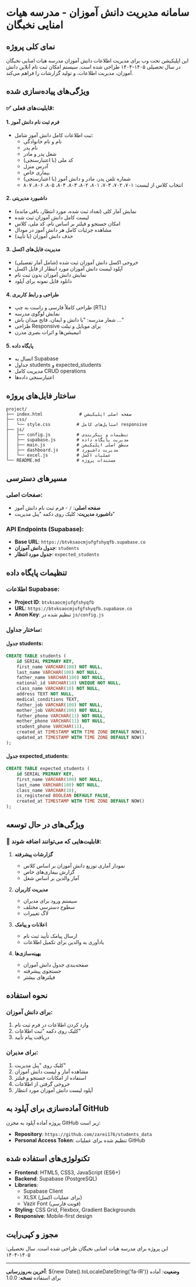 # سامانه مدیریت دانش آموزان - مدرسه هیات امنایی نخبگان

## نمای کلی پروژه

این اپلیکیشن تحت وب برای مدیریت اطلاعات دانش آموزان مدرسه هیات امنایی نخبگان در سال تحصیلی ۱۴۰۵-۱۴۰۴ طراحی شده است. سیستم امکان ثبت نام آنلاین دانش آموزان، مدیریت اطلاعات، و تولید گزارشات را فراهم می‌کند.

## ویژگی‌های پیاده‌سازی شده

### ✅ قابلیت‌های فعلی:

#### 1. فرم ثبت نام دانش آموز
- ثبت اطلاعات کامل دانش آموز شامل:
  - نام و نام خانوادگی
  - نام پدر
  - شغل پدر و مادر
  - کد ملی (با اعتبارسنجی)
  - آدرس منزل
  - بیماری خاص
  - شماره تلفن پدر، مادر و دانش آموز (با اعتبارسنجی)
  - انتخاب کلاس از لیست: ۷۰۱، ۷۰۲، ۷۰۳، ۸۰۱، ۸۰۲، ۸۰۳، ۸۰۴، ۸۰۵، ۸۰۶، ۸۰۷

#### 2. داشبورد مدیریتی
- نمایش آمار کلی (تعداد ثبت شده، مورد انتظار، باقی مانده)
- لیست کامل دانش آموزان ثبت شده
- امکان جستجو و فیلتر بر اساس نام، کد ملی، کلاس
- مشاهده جزئیات کامل هر دانش آموز در مودال
- حذف دانش آموزان (با تأیید)

#### 3. مدیریت فایل‌های اکسل
- خروجی اکسل دانش آموزان ثبت شده (شامل آمار تفصیلی)
- آپلود لیست دانش آموزان مورد انتظار از فایل اکسل
- نمایش دانش آموزان بدون ثبت نام
- دانلود فایل نمونه برای آپلود

#### 4. طراحی و رابط کاربری
- طراحی کاملاً فارسی و راست به چپ (RTL)
- نمایش لوگوی مدرسه
- شعار مدرسه: "با دانش و ایمان، فاتح میدان باش ..."
- طراحی Responsive برای موبایل و تبلت
- انیمیشن‌ها و اثرات بصری مدرن

#### 5. پایگاه داده
- اتصال به Supabase
- جداول students و expected_students
- مدیریت کامل CRUD operations
- اعتبارسنجی داده‌ها

## ساختار فایل‌های پروژه

```
project/
├── index.html              # صفحه اصلی اپلیکیشن
├── css/
│   └── style.css          # استایل‌های کامل responsive
├── js/
│   ├── config.js          # تنظیمات و پیکربندی
│   ├── supabase.js        # مدیریت پایگاه داده
│   ├── main.js            # منطق اصلی اپلیکیشن
│   ├── dashboard.js       # مدیریت داشبورد
│   └── excel.js           # عملیات اکسل
└── README.md              # مستندات پروژه
```

## مسیرهای دسترسی

### صفحات اصلی:
- **صفحه اصلی**: `/` - فرم ثبت نام دانش آموز
- **داشبورد مدیریت**: کلیک روی دکمه "پنل مدیریت"

### API Endpoints (Supabase):
- **Base URL**: `https://btvksaocmjufgfshyqfb.supabase.co`
- **جدول دانش آموزان**: `students`
- **جدول مورد انتظار**: `expected_students`

## تنظیمات پایگاه داده

### اطلاعات Supabase:
- **Project ID**: `btvksaocmjufgfshyqfb`
- **URL**: `https://btvksaocmjufgfshyqfb.supabase.co`
- **Anon Key**: تنظیم شده در `js/config.js`

### ساختار جداول:

#### جدول students:
```sql
CREATE TABLE students (
    id SERIAL PRIMARY KEY,
    first_name VARCHAR(100) NOT NULL,
    last_name VARCHAR(100) NOT NULL,
    father_name VARCHAR(100) NOT NULL,
    national_id VARCHAR(10) UNIQUE NOT NULL,
    class_name VARCHAR(10) NOT NULL,
    address TEXT NOT NULL,
    medical_conditions TEXT,
    father_job VARCHAR(100) NOT NULL,
    mother_job VARCHAR(100) NOT NULL,
    father_phone VARCHAR(11) NOT NULL,
    mother_phone VARCHAR(11) NOT NULL,
    student_phone VARCHAR(11),
    created_at TIMESTAMP WITH TIME ZONE DEFAULT NOW(),
    updated_at TIMESTAMP WITH TIME ZONE DEFAULT NOW()
);
```

#### جدول expected_students:
```sql
CREATE TABLE expected_students (
    id SERIAL PRIMARY KEY,
    first_name VARCHAR(100) NOT NULL,
    last_name VARCHAR(100) NOT NULL,
    class_name VARCHAR(10),
    is_registered BOOLEAN DEFAULT FALSE,
    created_at TIMESTAMP WITH TIME ZONE DEFAULT NOW()
);
```

## ویژگی‌های در حال توسعه

### 🔄 قابلیت‌هایی که می‌توانند اضافه شوند:
1. **گزارشات پیشرفته**
   - نمودار آماری توزیع دانش آموزان بر اساس کلاس
   - گزارش بیماری‌های خاص
   - آمار والدین بر اساس شغل

2. **مدیریت کاربران**
   - سیستم ورود برای مدیران
   - سطوح دسترسی مختلف
   - لاگ تغییرات

3. **اعلانات و پیامک**
   - ارسال پیامک تأیید ثبت نام
   - یادآوری به والدین برای تکمیل اطلاعات

4. **بهینه‌سازی‌ها**
   - صفحه‌بندی جدول دانش آموزان
   - جستجوی پیشرفته
   - فیلترهای بیشتر

## نحوه استفاده

### برای دانش آموزان:
1. وارد کردن اطلاعات در فرم ثبت نام
2. کلیک روی دکمه "ثبت اطلاعات"
3. دریافت پیام تأیید

### برای مدیران:
1. کلیک روی "پنل مدیریت"
2. مشاهده آمار و لیست دانش آموزان
3. استفاده از امکانات جستجو و فیلتر
4. خروجی گرفتن از اطلاعات
5. آپلود لیست دانش آموزان مورد انتظار

## آماده‌سازی برای آپلود به GitHub

پروژه آماده آپلود به مخزن GitHub زیر است:
- **Repository**: `https://github.com/zarei176/students_data`
- **Personal Access Token**: تنظیم شده برای عملیات GitHub

## تکنولوژی‌های استفاده شده

- **Frontend**: HTML5, CSS3, JavaScript (ES6+)
- **Backend**: Supabase (PostgreSQL)
- **Libraries**:
  - Supabase Client
  - XLSX (برای عملیات اکسل)
  - Vazir Font (فونت فارسی)
- **Styling**: CSS Grid, Flexbox, Gradient Backgrounds
- **Responsive**: Mobile-first design

## مجوز و کپی‌رایت

این پروژه برای مدرسه هیات امنایی نخبگان طراحی شده است.
سال تحصیلی: ۱۴۰۵-۱۴۰۴

---

**آخرین به‌روزرسانی**: ${new Date().toLocaleDateString('fa-IR')}
**وضعیت**: آماده برای استفاده
**نسخه**: 1.0.0